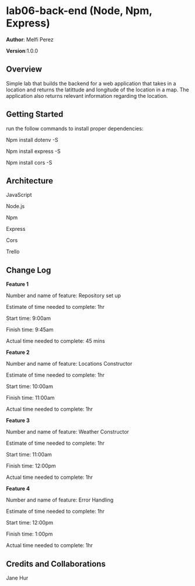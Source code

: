 # lab06-back-end (Node, Npm, Express)

**Author**: Melfi Perez

**Version**:1.0.0

## Overview
Simple lab that builds the backend for a web application that takes in a location and returns the latittude and longitude of the location in a map. The application also returns relevant information regarding the location.

## Getting Started
run the follow commands to install proper dependencies: 

Npm install dotenv -S

Npm install express -S

Npm install cors -S

## Architecture
JavaScript

Node.js

Npm

Express

Cors

Trello

## Change Log
**Feature 1**

Number and name of feature: Repository set up

Estimate of time needed to complete: 1hr

Start time: 9:00am

Finish time: 9:45am

Actual time needed to complete: 45 mins

**Feature 2**

Number and name of feature: Locations Constructor

Estimate of time needed to complete: 1hr

Start time: 10:00am

Finish time: 11:00am

Actual time needed to complete: 1hr

**Feature 3**

Number and name of feature: Weather Constructor

Estimate of time needed to complete: 1hr

Start time: 11:00am

Finish time: 12:00pm

Actual time needed to complete: 1hr

**Feature 4**

Number and name of feature: Error Handling

Estimate of time needed to complete: 1hr

Start time: 12:00pm

Finish time: 1:00pm

Actual time needed to complete: 1hr

## Credits and Collaborations
Jane Hur
